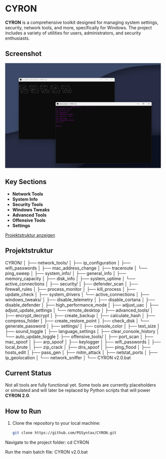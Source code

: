 # CYRON

**CYRON** is a comprehensive toolkit designed for managing system settings, security, network tools, and more, specifically for Windows. The project includes a variety of utilities for users, administrators, and security enthusiasts.


## Screenshot

![Screenshot](assets/screen1.png)

## Key Sections

- **Network Tools**
- **System Info**
- **Security Tools**
- **Windows Tweaks**
- **Advanced Tools**
- **Offensive Tools**
- **Settings**

[Projektstruktur anzeigen](./assets/struktur.txt)


## Projektstruktur

CYRON/ │ ├── network_tools/ │ ├── ip_configuration │ ├── wifi_passwords │ ├── mac_address_change │ ├── traceroute │ └── ping_sweep │ ├── system_info/ │ ├── general_info │ ├── memory_capacity │ ├── disk_info │ ├── system_uptime │ └── active_connections │ ├── security/ │ ├── defender_scan │ ├── firewall_rules │ ├── process_monitor │ ├── kill_process │ ├── update_check │ ├── system_drivers │ └── active_connections │ ├── windows_tweaks/ │ ├── disable_telemetry │ ├── disable_cortana │ ├── disable_defender │ ├── high_performance_mode │ ├── adjust_uac │ ├── adjust_update_settings │ └── remote_desktop │ ├── advanced_tools/ │ ├── encrypt_decrypt │ ├── create_backup │ ├── calculate_hash │ ├── compress_folder │ ├── create_restore_point │ ├── check_disk │ └── generate_password │ ├── settings/ │ ├── console_color │ ├── text_size │ ├── sound_toggle │ ├── language_settings │ ├── clear_console_history │ └── auto_update_toggle │ ├── offensive_tools/ │ ├── port_scan │ ├── mac_spoof │ ├── arp_spoof │ ├── keylogger │ ├── wifi_passwords │ ├── local_brute │ ├── zip_crack │ ├── dns_spoof │ ├── ping_flood │ ├── hosts_edit │ ├── pass_gen │ ├── mitm_attack │ ├── netstat_ports │ ├── ip_geolocation │ └── network_sniffer │ └── CYRON v2.0.bat

## Current Status

Not all tools are fully functional yet. Some tools are currently placeholders or simulated and will later be replaced by Python scripts that will power **CYRON 2.0**.

## How to Run

1. Clone the repository to your local machine:
   ```bash
   git clone https://github.com/PGSyntax/CYRON.git
Navigate to the project folder:
cd CYRON

Run the main batch file:
CYRON v2.0.bat
